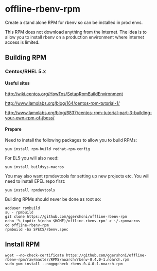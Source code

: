 # offline-rbenv-rpm 

Create a stand alone RPM for rbenv so can be installed in prod envs.

This RPM does not download anything from the Internet.  The idea is to allow you to install rbenv on a production environment where internet access is limited.

## Building RPM 

### Centos/RHEL 5.x

#### Useful sites

http://wiki.centos.org/HowTos/SetupRpmBuildEnvironment

http://www.lamolabs.org/blog/164/centos-rpm-tutorial-1/

http://www.lamolabs.org/blog/6837/centos-rpm-tutorial-part-3-building-your-own-rpm-of-jboss/

#### Prepare

Need to install the following packages to allow you to build RPMs:
```
yum install rpm-build redhat-rpm-config
```
For EL5 you will also need:
```
yum install buildsys-macros
```
You may also want rpmdevtools for setting up new projects etc.  You will need to install EPEL repo first: 
```
yum install rpmdevtools
```
Building RPMs should never be done as root so:
```
adduser rpmbuild
su - rpmbuild
git clone https://github.com/ggershoni/offline-rbenv-rpm
echo '%_topdir %(echo $HOME)/offline-rbenv-rpm' > ~/.rpmmacros 
cd offline-rbenv-rpm
rpmbuild -ba SPECS/rbenv.spec
```

## Install RPM

```
wget --no-check-certificate https://github.com/ggershoni/offline-rbenv-rpm/raw/master/RPMS/noarch/rbenv-0.4.0-1.noarch.rpm
sudo yum install --nogpgcheck rbenv-0.4.0-1.noarch.rpm
```
